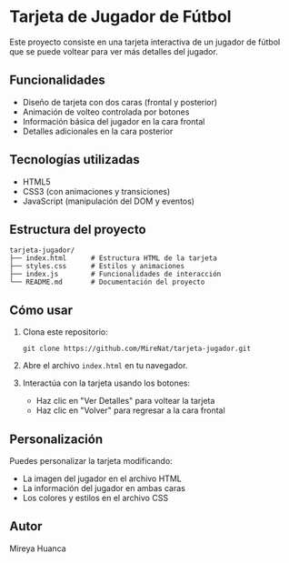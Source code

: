 # Tarjeta de Jugador de Fútbol

Este proyecto consiste en una tarjeta interactiva de un jugador de fútbol que se puede voltear para ver más detalles del jugador.

## Funcionalidades

- Diseño de tarjeta con dos caras (frontal y posterior)
- Animación de volteo controlada por botones
- Información básica del jugador en la cara frontal
- Detalles adicionales en la cara posterior

## Tecnologías utilizadas

- HTML5
- CSS3 (con animaciones y transiciones)
- JavaScript (manipulación del DOM y eventos)

## Estructura del proyecto

```
tarjeta-jugador/
├── index.html      # Estructura HTML de la tarjeta
├── styles.css      # Estilos y animaciones
├── index.js        # Funcionalidades de interacción
└── README.md       # Documentación del proyecto
```

## Cómo usar

1. Clona este repositorio:
   ```
   git clone https://github.com/MireNat/tarjeta-jugador.git
   ```

2. Abre el archivo `index.html` en tu navegador.

3. Interactúa con la tarjeta usando los botones:
   - Haz clic en "Ver Detalles" para voltear la tarjeta
   - Haz clic en "Volver" para regresar a la cara frontal

## Personalización

Puedes personalizar la tarjeta modificando:

- La imagen del jugador en el archivo HTML
- La información del jugador en ambas caras
- Los colores y estilos en el archivo CSS

## Autor

Mireya Huanca
